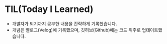 # TIL(Today I Learned)
- 개발자가 되기까지 공부한 내용을 간략하게 기록했습니다.
- 개념은 벨로그(Velog)에 기록했으며, 깃허브(Github)에는 코드 위주로 업데이트했습니다.
